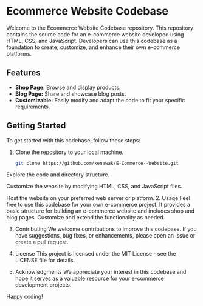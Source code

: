 # Ecommerce Website Codebase

Welcome to the Ecommerce Website Codebase repository. This repository contains the source code for an e-commerce website developed using HTML, CSS, and JavaScript. Developers can use this codebase as a foundation to create, customize, and enhance their own e-commerce platforms.

## Features

- **Shop Page:** Browse and display products.
- **Blog Page:** Share and showcase blog posts.
- **Customizable:** Easily modify and adapt the code to fit your specific requirements.

## Getting Started

To get started with this codebase, follow these steps:

1. Clone the repository to your local machine.

   ```bash
   git clone https://github.com/kenawak/E-Commerce--Website.git
  Explore the code and directory structure.
  
  Customize the website by modifying HTML, CSS, and JavaScript files.
  
  Host the website on your preferred web server or platform.
2. Usage
Feel free to use this codebase for your own e-commerce project. It provides a basic structure for building an e-commerce website and includes shop and blog pages. Customize and extend the functionality as needed.

3. Contributing
We welcome contributions to improve this codebase. If you have suggestions, bug fixes, or enhancements, please open an issue or create a pull request.

4. License
This project is licensed under the MIT License - see the LICENSE file for details.

5. Acknowledgments
We appreciate your interest in this codebase and hope it serves as a valuable resource for your e-commerce development projects.

Happy coding!
